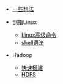 <!-- docs/_sidebar.md 侧边栏-->


* [一些想法](guide.md "The greatest guide in the world")

* 剑指Linux
    * [Linux高级命令](bigdata/linux/linuxs/)
    * [shell语法](bigdata/linux/shell/)

* Hadoop
    * [快速搭建](bigdata/hadoop/install/)
    * [HDFS](bigdata/hadoop/hdfs/)